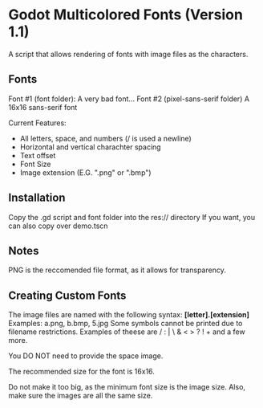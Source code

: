 # Godot Multicolored Fonts (Version 1.1)
A script that allows rendering of fonts with image files as the characters. 

## Fonts
Font #1 (font folder): A very bad font...
Font #2 (pixel-sans-serif folder) A 16x16 sans-serif font

Current Features:
 - All letters, space, and numbers (/ is used a newline)
 - Horizontal and vertical charachter spacing
 - Text offset
 - Font Size
 - Image extension (E.G. ".png" or ".bmp")

## Installation
Copy the .gd script and font folder into the res:// directory
If you want, you can also copy over demo.tscn

## Notes
PNG is the reccomended file format, as it allows for transparency.
## Creating Custom Fonts
The image files are named with the following syntax: **[letter].[extension]**
Examples: a.png, b.bmp, 5.jpg
Some symbols cannot be printed due to filename restrictions. Examples of theese are / : | \ & < > ? ! + and a few more.

You DO NOT need to provide the space image.

The recommended size for the font is 16x16.

Do not make it too big, as the minimum font size is the image size. Also, make sure the images are all the same size.

